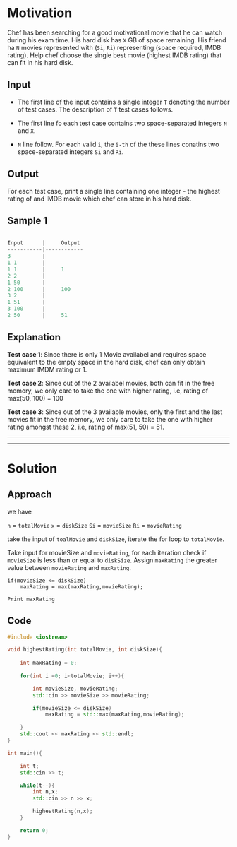# Motivation

Chef has been searching for a good motivational movie that he can watch during his exam time. His hard disk has `X` GB of space remaining. His friend ha `N` movies represented with (`Si`, `Ri`) representing (space required, IMDB rating). Help chef choose the single best movie (highest IMDB rating) that can fit in his hard disk.

## Input

* The first line of the input contains a single integer `T` denoting the number of test cases. The description of `T` test cases follows.

* The first line fo each test case contains two space-separated integers `N` and `X`.

* `N` line follow. For each valid `i`, the `i-th` of the these lines conatins two space-separated integers `Si` and `Ri`.


## Output

For each test case, print a single line containing one integer - the highest rating of and IMDB movie which chef can store in his hard disk.


## Sample 1

```cpp

Input      |     Output  
-----------|------------
3          |             
1 1        |     
1 1        |     1
2 2        |
1 50       |
2 100      |     100
3 2        |
1 51       |
3 100      |
2 50       |     51
```

## Explanation

**Test case 1**: Since there is only 1 Movie availabel and requires space equivalent to the empty space in the hard disk, chef can only obtain maximum IMDM rating or 1.

**Test case 2**: Since out of the 2 availabel movies, both can fit in the free memory, we only care to take the one with higher rating, i.e, rating of max(50, 100) = 100

**Test case 3**: Since out of the 3 available movies, only the first and the last movies fit in the free memory, we only care to take the one with higher rating amongst these 2, i.e, rating of max(51, 50) = 51.


--------------------
--------------------

# Solution

## Approach

we have 

`n` = `totalMovie`
`x` = `diskSize`
`Si` = `movieSize`
`Ri` = `movieRating`

take the input of `toalMovie` and `diskSize`, iterate the for loop to `totalMovie`.

Take input for movieSize and `movieRating`, for each iteration check if `movieSize` is less than or equal to `diskSize`. Assign `maxRating` the greater value between `movieRating` and `maxRating`.

```
if(movieSize <= diskSize)
    maxRating = max(maxRating,movieRating);

Print maxRating
```

## Code

```cpp
#include <iostream>

void highestRating(int totalMovie, int diskSize){
    
    int maxRating = 0;
  
    for(int i =0; i<totalMovie; i++){

        int movieSize, movieRating;
        std::cin >> movieSize >> movieRating;

        if(movieSize <= diskSize)
            maxRating = std::max(maxRating,movieRating);

    }
    std::cout << maxRating << std::endl;
}

int main(){

    int t;
    std::cin >> t;

    while(t--){
        int n,x;
        std::cin >> n >> x;

        highestRating(n,x);
    }

    return 0;
}
```